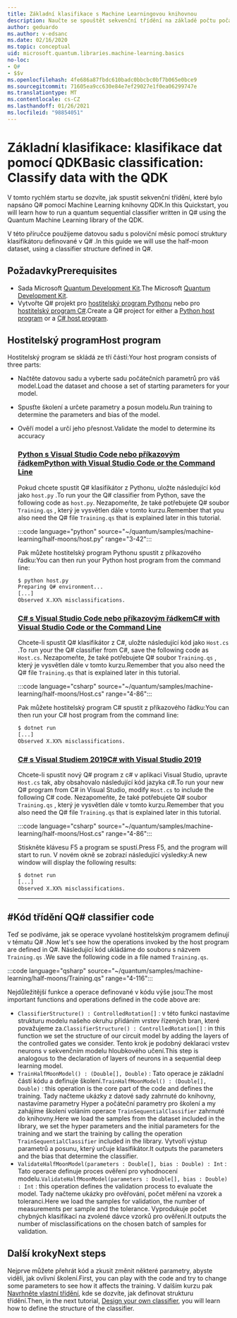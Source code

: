 ```yaml
---
title: Základní klasifikace s Machine Learningovou knihovnou
description: Naučte se spouštět sekvenční třídění na základě počtu počátečních a napsaných v Q# Machine Learning knihovně QDK Microsoft.
author: geduardo
ms.author: v-edsanc
ms.date: 02/16/2020
ms.topic: conceptual
uid: microsoft.quantum.libraries.machine-learning.basics
no-loc:
- Q#
- $$v
ms.openlocfilehash: 4fe686a87fbdc610badc0bbcbc0bf7b065e0bce9
ms.sourcegitcommit: 71605ea9cc630e84e7ef29027e1f0ea06299747e
ms.translationtype: MT
ms.contentlocale: cs-CZ
ms.lasthandoff: 01/26/2021
ms.locfileid: "98854051"
---
```

# <a name="basic-classification-classify-data-with-the-qdk"></a><span data-ttu-id="e3c33-103">Základní klasifikace: klasifikace dat pomocí QDK</span><span class="sxs-lookup"><span data-stu-id="e3c33-103">Basic classification: Classify data with the QDK</span></span>

<span data-ttu-id="e3c33-104">V tomto rychlém startu se dozvíte, jak spustit sekvenční třídění, které bylo napsáno Q# pomocí Machine Learning knihovny QDK.</span><span class="sxs-lookup"><span data-stu-id="e3c33-104">In this Quickstart, you will learn how to run a quantum sequential classifier written in Q# using the Quantum Machine Learning library of the QDK.</span></span> 

<span data-ttu-id="e3c33-105">V této příručce použijeme datovou sadu s poloviční měsíc pomocí struktury klasifikátoru definované v Q# .</span><span class="sxs-lookup"><span data-stu-id="e3c33-105">In this guide we will use the half-moon dataset, using a classifier structure defined in Q#.</span></span>

## <a name="prerequisites"></a><span data-ttu-id="e3c33-106">Požadavky</span><span class="sxs-lookup"><span data-stu-id="e3c33-106">Prerequisites</span></span>

- <span data-ttu-id="e3c33-107">Sada Microsoft [Quantum Development Kit](xref:microsoft.quantum.install).</span><span class="sxs-lookup"><span data-stu-id="e3c33-107">The Microsoft [Quantum Development Kit](xref:microsoft.quantum.install).</span></span>
- <span data-ttu-id="e3c33-108">Vytvořte Q# projekt pro [hostitelský program Pythonu](xref:microsoft.quantum.install.python) nebo pro [hostitelský program C#](xref:microsoft.quantum.install.cs).</span><span class="sxs-lookup"><span data-stu-id="e3c33-108">Create a Q# project for either a [Python host program](xref:microsoft.quantum.install.python) or a [C# host program](xref:microsoft.quantum.install.cs).</span></span>

## <a name="host-program"></a><span data-ttu-id="e3c33-109">Hostitelský program</span><span class="sxs-lookup"><span data-stu-id="e3c33-109">Host program</span></span>

<span data-ttu-id="e3c33-110">Hostitelský program se skládá ze tří částí:</span><span class="sxs-lookup"><span data-stu-id="e3c33-110">Your host program consists of three parts:</span></span>

- <span data-ttu-id="e3c33-111">Načtěte datovou sadu a vyberte sadu počátečních parametrů pro váš model.</span><span class="sxs-lookup"><span data-stu-id="e3c33-111">Load the dataset and choose a set of starting parameters for your model.</span></span>
- <span data-ttu-id="e3c33-112">Spusťte školení a určete parametry a posun modelu.</span><span class="sxs-lookup"><span data-stu-id="e3c33-112">Run training to determine the parameters and bias of the model.</span></span>
- <span data-ttu-id="e3c33-113">Ověří model a určí jeho přesnost.</span><span class="sxs-lookup"><span data-stu-id="e3c33-113">Validate the model to determine its accuracy</span></span>

    ### <a name="python-with-visual-studio-code-or-the-command-line"></a>[<span data-ttu-id="e3c33-114">Python s Visual Studio Code nebo příkazovým řádkem</span><span class="sxs-lookup"><span data-stu-id="e3c33-114">Python with Visual Studio Code or the Command Line</span></span>](#tab/tabid-python)

    <span data-ttu-id="e3c33-115">Pokud chcete spustit Q# klasifikátor z Pythonu, uložte následující kód jako `host.py` .</span><span class="sxs-lookup"><span data-stu-id="e3c33-115">To run your the Q# classifier from Python, save the following code as `host.py`.</span></span> <span data-ttu-id="e3c33-116">Nezapomeňte, že také potřebujete Q# soubor `Training.qs` , který je vysvětlen dále v tomto kurzu.</span><span class="sxs-lookup"><span data-stu-id="e3c33-116">Remember that you also need the Q# file `Training.qs` that is explained later in this tutorial.</span></span>

    :::code language="python" source="~/quantum/samples/machine-learning/half-moons/host.py" range="3-42":::

    <span data-ttu-id="e3c33-117">Pak můžete hostitelský program Pythonu spustit z příkazového řádku:</span><span class="sxs-lookup"><span data-stu-id="e3c33-117">You can then run your Python host program from the command line:</span></span>

    ```bash
    $ python host.py
    Preparing Q# environment...
    [...]
    Observed X.XX% misclassifications.
    ```

    ### <a name="c-with-visual-studio-code-or-the-command-line"></a>[<span data-ttu-id="e3c33-118">C# s Visual Studio Code nebo příkazovým řádkem</span><span class="sxs-lookup"><span data-stu-id="e3c33-118">C# with Visual Studio Code or the Command Line</span></span>](#tab/tabid-csharp)

    <span data-ttu-id="e3c33-119">Chcete-li spustit Q# klasifikátor z C#, uložte následující kód jako `Host.cs` .</span><span class="sxs-lookup"><span data-stu-id="e3c33-119">To run your the Q# classifier from C#, save the following code as `Host.cs`.</span></span> <span data-ttu-id="e3c33-120">Nezapomeňte, že také potřebujete Q# soubor `Training.qs` , který je vysvětlen dále v tomto kurzu.</span><span class="sxs-lookup"><span data-stu-id="e3c33-120">Remember that you also need the Q# file `Training.qs` that is explained later in this tutorial.</span></span>

    :::code language="csharp" source="~/quantum/samples/machine-learning/half-moons/Host.cs" range="4-86":::

    <span data-ttu-id="e3c33-121">Pak můžete hostitelský program C# spustit z příkazového řádku:</span><span class="sxs-lookup"><span data-stu-id="e3c33-121">You can then run your C# host program from the command line:</span></span>

    ```bash
    $ dotnet run
    [...]
    Observed X.XX% misclassifications.
    ```

    ### <a name="c-with-visual-studio-2019"></a>[<span data-ttu-id="e3c33-122">C# s Visual Studiem 2019</span><span class="sxs-lookup"><span data-stu-id="e3c33-122">C# with Visual Studio 2019</span></span>](#tab/tabid-vs2019)

    <span data-ttu-id="e3c33-123">Chcete-li spustit nový Q# program z c# v aplikaci Visual Studio, upravte `Host.cs` tak, aby obsahovalo následující kód jazyka c#.</span><span class="sxs-lookup"><span data-stu-id="e3c33-123">To run your new Q# program from C# in Visual Studio, modify `Host.cs` to include the following C# code.</span></span> <span data-ttu-id="e3c33-124">Nezapomeňte, že také potřebujete Q# soubor `Training.qs` , který je vysvětlen dále v tomto kurzu.</span><span class="sxs-lookup"><span data-stu-id="e3c33-124">Remember that you also need the Q# file `Training.qs` that is explained later in this tutorial.</span></span>

    :::code language="csharp" source="~/quantum/samples/machine-learning/half-moons/Host.cs" range="4-86":::

    <span data-ttu-id="e3c33-125">Stiskněte klávesu F5 a program se spustí.</span><span class="sxs-lookup"><span data-stu-id="e3c33-125">Press F5, and the program will start to run.</span></span> <span data-ttu-id="e3c33-126">V novém okně se zobrazí následující výsledky:</span><span class="sxs-lookup"><span data-stu-id="e3c33-126">A new window will display the following results:</span></span> 

    ```bash
    $ dotnet run
    [...]
    Observed X.XX% misclassifications.
    ```
    ***

## <a name="q-classifier-code"></a><span data-ttu-id="e3c33-127">\#Kód třídění Q</span><span class="sxs-lookup"><span data-stu-id="e3c33-127">Q\# classifier code</span></span>

<span data-ttu-id="e3c33-128">Teď se podíváme, jak se operace vyvolané hostitelským programem definují v tématu Q# .</span><span class="sxs-lookup"><span data-stu-id="e3c33-128">Now let's see how the operations invoked by the host program are defined in Q#.</span></span>
<span data-ttu-id="e3c33-129">Následující kód ukládáme do souboru s názvem `Training.qs` .</span><span class="sxs-lookup"><span data-stu-id="e3c33-129">We save the following code in a file named `Training.qs`.</span></span>

:::code language="qsharp" source="~/quantum/samples/machine-learning/half-moons/Training.qs" range="4-116":::

<span data-ttu-id="e3c33-130">Nejdůležitější funkce a operace definované v kódu výše jsou:</span><span class="sxs-lookup"><span data-stu-id="e3c33-130">The most important functions and operations defined in the code above are:</span></span>

- <span data-ttu-id="e3c33-131">`ClassifierStructure() : ControlledRotation[]` : v této funkci nastavíme strukturu modelu našeho okruhu přidáním vrstev řízených bran, které považujeme za.</span><span class="sxs-lookup"><span data-stu-id="e3c33-131">`ClassifierStructure() : ControlledRotation[]` : in this function we set the structure of our circuit model by adding the layers of the controlled gates we consider.</span></span> <span data-ttu-id="e3c33-132">Tento krok je podobný deklaraci vrstev neurons v sekvenčním modelu hloubkového učení.</span><span class="sxs-lookup"><span data-stu-id="e3c33-132">This step is analogous to the declaration of layers of neurons in a sequential deep learning model.</span></span>
- <span data-ttu-id="e3c33-133">`TrainHalfMoonModel() : (Double[], Double)` : Tato operace je základní částí kódu a definuje školení.</span><span class="sxs-lookup"><span data-stu-id="e3c33-133">`TrainHalfMoonModel() : (Double[], Double)` : this operation is the core part of the code and defines the training.</span></span> <span data-ttu-id="e3c33-134">Tady načteme ukázky z datové sady zahrnuté do knihovny, nastavíme parametry Hyper a počáteční parametry pro školení a my zahájíme školení voláním operace `TrainSequentialClassifier` zahrnuté do knihovny.</span><span class="sxs-lookup"><span data-stu-id="e3c33-134">Here we load the samples from the dataset included in the library, we set the hyper parameters and the initial parameters for the training and we start the training by calling the operation `TrainSequentialClassifier` included in the library.</span></span> <span data-ttu-id="e3c33-135">Vytvoří výstup parametrů a posunu, který určuje klasifikátor.</span><span class="sxs-lookup"><span data-stu-id="e3c33-135">It outputs the parameters and the bias that determine the classifier.</span></span>
- <span data-ttu-id="e3c33-136">`ValidateHalfMoonModel(parameters : Double[], bias : Double) : Int` : Tato operace definuje proces ověření pro vyhodnocení modelu.</span><span class="sxs-lookup"><span data-stu-id="e3c33-136">`ValidateHalfMoonModel(parameters : Double[], bias : Double) : Int` : this operation defines the validation process to evaluate the model.</span></span> <span data-ttu-id="e3c33-137">Tady načteme ukázky pro ověřování, počet měření na vzorek a toleranci.</span><span class="sxs-lookup"><span data-stu-id="e3c33-137">Here we load the samples for validation, the number of measurements per sample and the tolerance.</span></span> <span data-ttu-id="e3c33-138">Vyprodukuje počet chybných klasifikací na zvolené dávce vzorků pro ověření.</span><span class="sxs-lookup"><span data-stu-id="e3c33-138">It outputs the number of misclassifications on the chosen batch of samples for validation.</span></span>

## <a name="next-steps"></a><span data-ttu-id="e3c33-139">Další kroky</span><span class="sxs-lookup"><span data-stu-id="e3c33-139">Next steps</span></span>

<span data-ttu-id="e3c33-140">Nejprve můžete přehrát kód a zkusit změnit některé parametry, abyste viděli, jak ovlivní školení.</span><span class="sxs-lookup"><span data-stu-id="e3c33-140">First, you can play with the code and try to change some parameters to see how it affects the training.</span></span> <span data-ttu-id="e3c33-141">V dalším kurzu pak [Navrhněte vlastní třídění](xref:microsoft.quantum.libraries.machine-learning.design), kde se dozvíte, jak definovat strukturu třídění.</span><span class="sxs-lookup"><span data-stu-id="e3c33-141">Then, in the next tutorial, [Design your own classifier](xref:microsoft.quantum.libraries.machine-learning.design),  you will learn how to define the structure of the classifier.</span></span>
